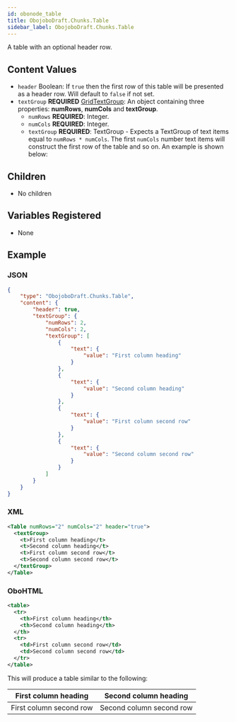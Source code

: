 ```yaml
---
id: obonode_table
title: ObojoboDraft.Chunks.Table
sidebar_label: ObojoboDraft.Chunks.Table
---
```


A table with an optional header row.

## Content Values

* `header` Boolean: If `true` then the first row of this table will be presented as a header row. Will default to `false` if not set.
* `textGroup` **REQUIRED** [GridTextGroup](content_gridtextgroup): An object containing three properties: **numRows**, **numCols** and **textGroup**.
  * `numRows` **REQUIRED**: Integer.
  * `numCols` **REQUIRED**: Integer.
  * `textGroup` **REQUIRED**: TextGroup - Expects a TextGroup of text items equal to `numRows * numCols`. The first `numCols` number text items will construct the first row of the table and so on. An example is shown below:

## Children

* No children

## Variables Registered

* None

## Example

### JSON

```json
{
	"type": "ObojoboDraft.Chunks.Table",
	"content": {
		"header": true,
		"textGroup": {
			"numRows": 2,
			"numCols": 2,
			"textGroup": [
				{
					"text": {
						"value": "First column heading"
					}
				},
				{
					"text": {
						"value": "Second column heading"
					}
				},
				{
					"text": {
						"value": "First column second row"
					}
				},
				{
					"text": {
						"value": "Second column second row"
					}
				}
			]
		}
	}
}
```

### XML

```xml
<Table numRows="2" numCols="2" header="true">
  <textGroup>
    <t>First column heading</t>
    <t>Second column heading</t>
    <t>First column second row</t>
    <t>Second column second row</t>
  </textGroup>
</Table>
```

### OboHTML

```xml
<table>
  <tr>
    <th>First column heading</th>
    <th>Second column heading</th>
  </th>
  <tr>
    <td>First column second row</td>
    <td>Second column second row</td>
  </tr>
</table>
```

This will produce a table similar to the following:

| First column heading    | Second column heading    |
| ----------------------- | ------------------------ |
| First column second row | Second column second row |
